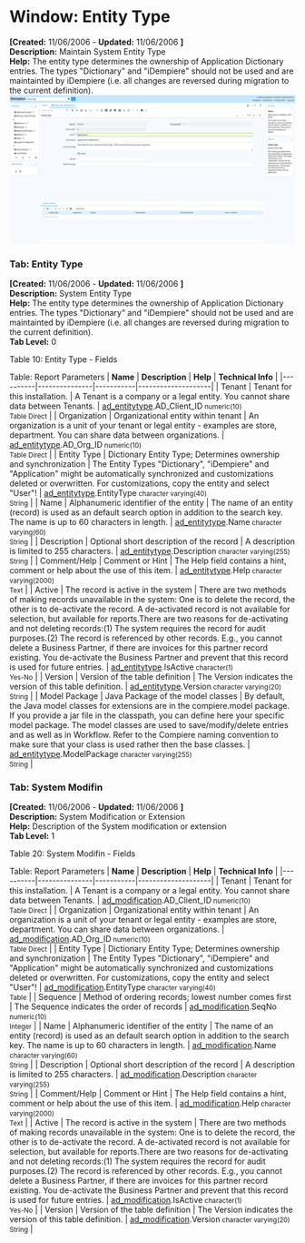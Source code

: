 # Window: Entity Type

**[Created:** 11/06/2006 - **Updated:** 11/06/2006 **]**  
**Description:** Maintain System Entity Type  
**Help:** The entity type determines the ownership of Application Dictionary entries.  The types &quot;Dictionary&quot; and &quot;iDempiere&quot; should not be used and are maintainted by iDempiere (i.e. all changes are reversed during migration to the current definition).  
![](/img/docs/manual/EntityType-Window_iDempiere_v12.0.0.png)

### Tab: Entity Type

**[Created:** 11/06/2006 - **Updated:** 11/06/2006 **]**   
**Description:** System Entity Type  
**Help:** The entity type determines the ownership of Application Dictionary entries.  The types &quot;Dictionary&quot; and &quot;iDempiere&quot; should not be used and are maintainted by iDempiere (i.e. all changes are reversed during migration to the current definition).  
**Tab Level:** 0

Table 10: Entity Type - Fields 

Table: Report Parameters
| **Name** | **Description** | **Help** | **Technical Info** |
|----------|---------------|-----------|--------------------|
| Tenant | Tenant for this installation. | A Tenant is a company or a legal entity. You cannot share data between Tenants. | [ad_entitytype](https://idempiere-schemaspy.muriloht.com/adempiere/tables/ad_entitytype.html).AD_Client_ID<small> numeric(10) <br/> Table Direct</small> | 
| Organization | Organizational entity within tenant | An organization is a unit of your tenant or legal entity - examples are store, department. You can share data between organizations. | [ad_entitytype](https://idempiere-schemaspy.muriloht.com/adempiere/tables/ad_entitytype.html).AD_Org_ID<small> numeric(10) <br/> Table Direct</small> | 
| Entity Type | Dictionary Entity Type; Determines ownership and synchronization | The Entity Types &quot;Dictionary&quot;, &quot;iDempiere&quot; and &quot;Application&quot; might be automatically synchronized and customizations deleted or overwritten.  For customizations, copy the entity and select &quot;User&quot;! | [ad_entitytype](https://idempiere-schemaspy.muriloht.com/adempiere/tables/ad_entitytype.html).EntityType<small> character varying(40) <br/> String</small> | 
| Name | Alphanumeric identifier of the entity | The name of an entity (record) is used as an default search option in addition to the search key. The name is up to 60 characters in length. | [ad_entitytype](https://idempiere-schemaspy.muriloht.com/adempiere/tables/ad_entitytype.html).Name<small> character varying(60) <br/> String</small> | 
| Description | Optional short description of the record | A description is limited to 255 characters. | [ad_entitytype](https://idempiere-schemaspy.muriloht.com/adempiere/tables/ad_entitytype.html).Description<small> character varying(255) <br/> String</small> | 
| Comment/Help | Comment or Hint | The Help field contains a hint, comment or help about the use of this item. | [ad_entitytype](https://idempiere-schemaspy.muriloht.com/adempiere/tables/ad_entitytype.html).Help<small> character varying(2000) <br/> Text</small> | 
| Active | The record is active in the system | There are two methods of making records unavailable in the system: One is to delete the record, the other is to de-activate the record. A de-activated record is not available for selection, but available for reports.There are two reasons for de-activating and not deleting records:(1) The system requires the record for audit purposes.(2) The record is referenced by other records. E.g., you cannot delete a Business Partner, if there are invoices for this partner record existing. You de-activate the Business Partner and prevent that this record is used for future entries. | [ad_entitytype](https://idempiere-schemaspy.muriloht.com/adempiere/tables/ad_entitytype.html).IsActive<small> character(1) <br/> Yes-No</small> | 
| Version | Version of the table definition | The Version indicates the version of this table definition. | [ad_entitytype](https://idempiere-schemaspy.muriloht.com/adempiere/tables/ad_entitytype.html).Version<small> character varying(20) <br/> String</small> | 
| Model Package | Java Package of the model classes | By default, the Java model classes for extensions are in the compiere.model package.  If you provide a jar file in the classpath, you can define here your specific model package.  The model classes are used to save/modify/delete entries and as well as in Workflow.  Refer to the Compiere naming convention to make sure that your class is used rather then the base classes. | [ad_entitytype](https://idempiere-schemaspy.muriloht.com/adempiere/tables/ad_entitytype.html).ModelPackage<small> character varying(255) <br/> String</small> | 


### Tab: System Modifin

**[Created:** 11/06/2006 - **Updated:** 11/06/2006 **]**   
**Description:** System Modification or Extension  
**Help:** Description of the System modification or extension  
**Tab Level:** 1

Table 20: System Modifin - Fields 

Table: Report Parameters
| **Name** | **Description** | **Help** | **Technical Info** |
|----------|---------------|-----------|--------------------|
| Tenant | Tenant for this installation. | A Tenant is a company or a legal entity. You cannot share data between Tenants. | [ad_modification](https://idempiere-schemaspy.muriloht.com/adempiere/tables/ad_modification.html).AD_Client_ID<small> numeric(10) <br/> Table Direct</small> | 
| Organization | Organizational entity within tenant | An organization is a unit of your tenant or legal entity - examples are store, department. You can share data between organizations. | [ad_modification](https://idempiere-schemaspy.muriloht.com/adempiere/tables/ad_modification.html).AD_Org_ID<small> numeric(10) <br/> Table Direct</small> | 
| Entity Type | Dictionary Entity Type; Determines ownership and synchronization | The Entity Types &quot;Dictionary&quot;, &quot;iDempiere&quot; and &quot;Application&quot; might be automatically synchronized and customizations deleted or overwritten.  For customizations, copy the entity and select &quot;User&quot;! | [ad_modification](https://idempiere-schemaspy.muriloht.com/adempiere/tables/ad_modification.html).EntityType<small> character varying(40) <br/> Table</small> | 
| Sequence | Method of ordering records; lowest number comes first | The Sequence indicates the order of records | [ad_modification](https://idempiere-schemaspy.muriloht.com/adempiere/tables/ad_modification.html).SeqNo<small> numeric(10) <br/> Integer</small> | 
| Name | Alphanumeric identifier of the entity | The name of an entity (record) is used as an default search option in addition to the search key. The name is up to 60 characters in length. | [ad_modification](https://idempiere-schemaspy.muriloht.com/adempiere/tables/ad_modification.html).Name<small> character varying(60) <br/> String</small> | 
| Description | Optional short description of the record | A description is limited to 255 characters. | [ad_modification](https://idempiere-schemaspy.muriloht.com/adempiere/tables/ad_modification.html).Description<small> character varying(255) <br/> String</small> | 
| Comment/Help | Comment or Hint | The Help field contains a hint, comment or help about the use of this item. | [ad_modification](https://idempiere-schemaspy.muriloht.com/adempiere/tables/ad_modification.html).Help<small> character varying(2000) <br/> Text</small> | 
| Active | The record is active in the system | There are two methods of making records unavailable in the system: One is to delete the record, the other is to de-activate the record. A de-activated record is not available for selection, but available for reports.There are two reasons for de-activating and not deleting records:(1) The system requires the record for audit purposes.(2) The record is referenced by other records. E.g., you cannot delete a Business Partner, if there are invoices for this partner record existing. You de-activate the Business Partner and prevent that this record is used for future entries. | [ad_modification](https://idempiere-schemaspy.muriloht.com/adempiere/tables/ad_modification.html).IsActive<small> character(1) <br/> Yes-No</small> | 
| Version | Version of the table definition | The Version indicates the version of this table definition. | [ad_modification](https://idempiere-schemaspy.muriloht.com/adempiere/tables/ad_modification.html).Version<small> character varying(20) <br/> String</small> | 



